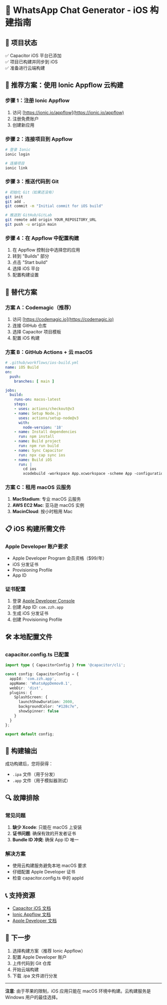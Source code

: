 # 📱 WhatsApp Chat Generator - iOS 构建指南

## 🎯 项目状态
✅ Capacitor iOS 平台已添加  
✅ 项目已构建并同步到 iOS  
✅ 准备进行云端构建  

## 🚀 推荐方案：使用 Ionic Appflow 云构建

### 步骤 1：注册 Ionic Appflow
1. 访问 [https://ionic.io/appflow](https://ionic.io/appflow)
2. 注册免费账户
3. 创建新应用

### 步骤 2：连接项目到 Appflow
```bash
# 登录 Ionic
ionic login

# 连接项目
ionic link
```

### 步骤 3：推送代码到 Git
```bash
# 初始化 Git（如果还没有）
git init
git add .
git commit -m "Initial commit for iOS build"

# 推送到 GitHub/GitLab
git remote add origin YOUR_REPOSITORY_URL
git push -u origin main
```

### 步骤 4：在 Appflow 中配置构建
1. 在 Appflow 控制台中选择您的应用
2. 转到 "Builds" 部分
3. 点击 "Start build"
4. 选择 iOS 平台
5. 配置构建设置

## 🔧 替代方案

### 方案 A：Codemagic（推荐）
1. 访问 [https://codemagic.io](https://codemagic.io)
2. 连接 GitHub 仓库
3. 选择 Capacitor 项目模板
4. 配置 iOS 构建

### 方案 B：GitHub Actions + 云 macOS
```yaml
# .github/workflows/ios-build.yml
name: iOS Build
on:
  push:
    branches: [ main ]

jobs:
  build:
    runs-on: macos-latest
    steps:
    - uses: actions/checkout@v3
    - name: Setup Node.js
      uses: actions/setup-node@v3
      with:
        node-version: '18'
    - name: Install dependencies
      run: npm install
    - name: Build project
      run: npm run build
    - name: Sync Capacitor
      run: npx cap sync ios
    - name: Build iOS
      run: |
        cd ios
        xcodebuild -workspace App.xcworkspace -scheme App -configuration Release -destination generic/platform=iOS -archivePath App.xcarchive archive
```

### 方案 C：租用 macOS 云服务
1. **MacStadium**: 专业 macOS 云服务
2. **AWS EC2 Mac**: 亚马逊 macOS 实例
3. **MacinCloud**: 按小时租用 Mac

## 📋 iOS 构建所需文件

### Apple Developer 账户要求
- Apple Developer Program 会员资格（$99/年）
- iOS 分发证书
- Provisioning Profile
- App ID

### 证书配置
1. 登录 [Apple Developer Console](https://developer.apple.com)
2. 创建 App ID: `com.zzh.app`
3. 生成 iOS 分发证书
4. 创建 Provisioning Profile

## 🛠️ 本地配置文件

### capacitor.config.ts 已配置
```typescript
import type { CapacitorConfig } from '@capacitor/cli';

const config: CapacitorConfig = {
  appId: 'com.zzh.app',
  appName: 'WhatsAppDemov0.1',
  webDir: 'dist',
  plugins: {
    SplashScreen: {
      launchShowDuration: 2000,
      backgroundColor: "#128c7e",
      showSpinner: false
    }
  }
};

export default config;
```

## 📱 构建输出
成功构建后，您将获得：
- `.ipa` 文件（用于分发）
- `.app` 文件（用于模拟器测试）

## 🔍 故障排除

### 常见问题
1. **缺少 Xcode**: 只能在 macOS 上安装
2. **证书问题**: 确保有效的开发者证书
3. **Bundle ID 冲突**: 确保 App ID 唯一

### 解决方案
- 使用云构建服务避免本地 macOS 要求
- 仔细配置 Apple Developer 证书
- 检查 capacitor.config.ts 中的 appId

## 📞 支持资源
- [Capacitor iOS 文档](https://capacitorjs.com/docs/ios)
- [Ionic Appflow 文档](https://ionic.io/docs/appflow)
- [Apple Developer 文档](https://developer.apple.com/documentation/)

## 🎉 下一步
1. 选择构建方案（推荐 Ionic Appflow）
2. 配置 Apple Developer 账户
3. 上传代码到 Git 仓库
4. 开始云端构建
5. 下载 .ipa 文件进行分发

---
**注意**: 由于苹果的限制，iOS 应用只能在 macOS 环境中构建。云构建服务是 Windows 用户的最佳选择。
